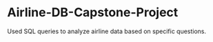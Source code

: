# Airline-DB-Capstone-Project
Used SQL queries to analyze airline data based on specific questions.
